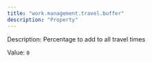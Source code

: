 ```yaml
---
title: "work.management.travel.buffer"
description: "Property"
---
```


Description: Percentage to add to all travel times

Value: `0`